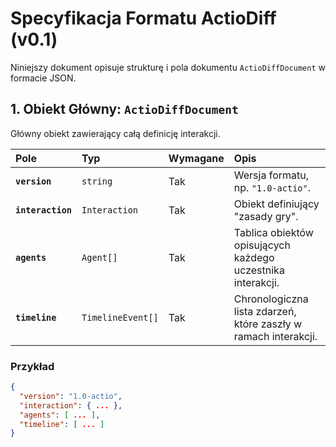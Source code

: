 # Specyfikacja Formatu ActioDiff (v0.1)

Niniejszy dokument opisuje strukturę i pola dokumentu `ActioDiffDocument` w formacie JSON.

## 1. Obiekt Główny: `ActioDiffDocument`

Główny obiekt zawierający całą definicję interakcji.

| Pole | Typ | Wymagane | Opis |
| :--- | :--- | :--- | :--- |
| **`version`** | `string` | Tak | Wersja formatu, np. `"1.0-actio"`. |
| **`interaction`** | `Interaction` | Tak | Obiekt definiujący "zasady gry". |
| **`agents`** | `Agent[]` | Tak | Tablica obiektów opisujących każdego uczestnika interakcji. |
| **`timeline`** | `TimelineEvent[]` | Tak | Chronologiczna lista zdarzeń, które zaszły w ramach interakcji. |

### Przykład
```json
{
  "version": "1.0-actio",
  "interaction": { ... },
  "agents": [ ... ],
  "timeline": [ ... ]
}
